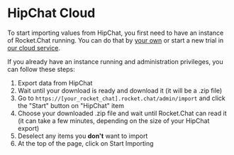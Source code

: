 # HipChat Cloud

To start importing values from HipChat, you first need to have an instance of Rocket.Chat running. You can do that by [your own](https://rocket.chat/docs/developer-guides/quick-start/) or start a new trial in [our cloud service](https://cloud.rocket.chat/trial).

If you already have an instance running and administration privileges, you can follow these steps:

1. Export data from HipChat
2. Wait until your download is ready and download it (it will be a .zip file)
3. Go to `https://[your_rocket_chat].rocket.chat/admin/import` and click the "Start" button on "HipChat" item 
4. Choose your downloaded .zip file and wait until Rocket.Chat can read it (it can take a few minutes, depending on the size of your HipChat export)
5. Deselect any items you **don't** want to import
6. At the top of the page, click on Start Importing
